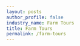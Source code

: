 ```yaml
---
layout: posts 
author_profile: false 
industry_name: Farm Tours
title: Farm Tours
permalink: /farm-tours
---
```

